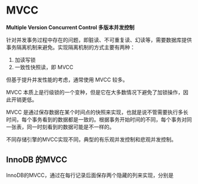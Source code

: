 # MVCC

**Multiple Version Concurrent Control 多版本并发控制**

针对并发事务过程中存在的问题，即脏读、不可重复读、幻读等，需要数据库提供事务隔离机制来避免。实现隔离机制的方式主要有两种：

1. 加读写锁
2. 一致性快照读，即 MVCC

但基于提升并发性能的考虑，通常使用 MVCC 较多。

MVCC 本质上是行级锁的一个变种，但是它在大多数情况下避免了加锁操作，因此开销更低。

MVCC 是通过保存数据在某个时间点的快照来实现，也就是说不管需要执行多长时间，每个事务看到的数据都是一致的。根据事务开始时间的不同，每个事务对同一张表，同一时刻看到的数据可能是不一样的。

不同存储引擎的MVCC实现不同，典型的有乐观并发控制和悲观并发控制。



## InnoDB 的MVCC

InnoDB的MVCC，通过在每行记录后面保存两个隐藏的列来实现，分别是

